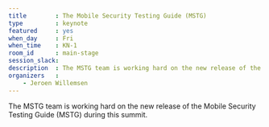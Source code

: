 ```yaml
---
title        : The Mobile Security Testing Guide (MSTG)
type         : keynote
featured     : yes
when_day     : Fri
when_time    : KN-1
room_id      : main-stage
session_slack: 
description  : The MSTG team is working hard on the new release of the Mobile Security Testing Guide (MSTG) during this summit.
organizers   :
    - Jeroen Willemsen
---
```


The MSTG team is working hard on the new release of the Mobile Security Testing Guide (MSTG) during this summit.
